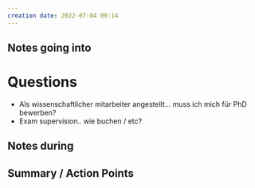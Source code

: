 ```yaml
---
creation date: 2022-07-04 09:14
---
```



## Notes going into
# Questions
- Als wissenschaftlicher mitarbeiter angestellt... muss ich mich für PhD bewerben?
- Exam supervision.. wie buchen / etc?


## Notes during


## Summary / Action Points
